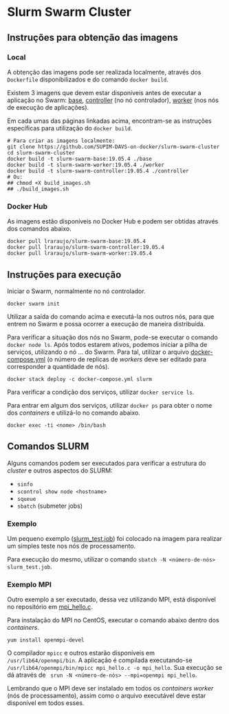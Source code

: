 # Slurm Swarm Cluster

## Instruções para obtenção das imagens

### Local

A obtenção das imagens pode ser realizada localmente, através dos `Dockerfile` disponibilizados e do comando `docker build`.

Existem 3 imagens que devem estar disponíveis antes de executar a aplicação no Swarm: [base](base), [controller](controller) (no nó controlador), [worker](worker) (nos nós de execução de aplicações).

Em cada umas das páginas linkadas acima, encontram-se as instruções específicas para utilização do `docker build`.

```
# Para criar as imagens localmente:
git clone https://github.com/SUPIM-DAVS-on-docker/slurm-swarm-cluster
cd slurm-swarm-cluster
docker build -t slurm-swarm-base:19.05.4 ./base
docker build -t slurm-swarm-worker:19.05.4 ./worker
docker build -t slurm-swarm-controller:19.05.4 ./controller
# Ou:
## chmod +X build_images.sh
## ./build_images.sh
```

### Docker Hub

As imagens estão disponíveis no Docker Hub e podem ser obtidas através dos comandos abaixo.

```
docker pull lraraujo/slurm-swarm-base:19.05.4
docker pull lraraujo/slurm-swarm-controller:19.05.4
docker pull lraraujo/slurm-swarm-worker:19.05.4
```

## Instruções para execução

Iniciar o Swarm, normalmente no nó controlador.

```
docker swarm init
```

Utilizar a saída do comando acima e executá-la nos outros nós, para que entrem no Swarm e possa ocorrer a execução de maneira distribuída.

Para verificar a situação dos nós no Swarm, pode-se executar o comando `docker node ls`. Após todos estarem ativos, podemos iniciar a pilha de serviços, utilizando o nó ... do Swarm. Para tal, utilizar o arquivo [docker-compose.yml](docker-compose.yml) (o número de replicas de *workers* deve ser editado para corresponder a quantidade de nós).

```
docker stack deploy -c docker-compose.yml slurm
```

Para verificar a condição dos serviços, utilizar `docker service ls`.

Para entrar em algum dos serviços, utilizar `docker ps` para obter o nome dos *containers* e utilizá-lo no comando abaixo.

```
docker exec -ti <nome> /bin/bash
```

## Comandos SLURM

Alguns comandos podem ser executados para verificar a estrutura do *cluster* e outros aspectos do SLURM:

* `sinfo`
* `scontrol show node <hostname>`
* `squeue`
* `sbatch` (submeter jobs)

### Exemplo

Um pequeno exemplo ([slurm_test.job](base/slurm_test.job)) foi colocado na imagem para realizar um simples teste nos nós de processamento.

Para execução do mesmo, utilizar o comando `sbatch -N <número-de-nós> slurm_test.job`.

### Exemplo MPI

Outro exemplo a ser executado, dessa vez utilizando MPI, está disponível no repositório em [mpi_hello.c](base/mpi_hello.c).

Para instalação do MPI no CentOS, executar o comando abaixo dentro dos *containers*.

```
yum install openmpi-devel
```

O compilador `mpicc` e outros estarão disponíveis em `/usr/lib64/openmpi/bin`. A aplicação é compilada executando-se `/usr/lib64/openmpi/bin/mpicc mpi_hello.c -o mpi_hello`. Sua execução se dá através de ` srun -N <número-de-nós> --mpi=openmpi mpi_hello`.

Lembrando que o MPI deve ser instalado em todos os *containers worker* (nós de processamento), assim como o arquivo executável deve estar disponível em todos esses.
